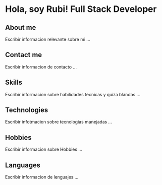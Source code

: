 # Hola, soy Rubi! Full Stack Developer
## About me
Escribir informacion relevante sobre mi ...
## Contact me
Escribir informacion de contacto ...
## Skills
Escribir informacion sobre habilidades tecnicas y quiza blandas ...
## Technologies 
Escribir infotmacion sobre tecnologias manejadas ...

## Hobbies
Escribir informacion sobre Hobbies ...

## Languages
Escribir informacion de lenguajes ...
